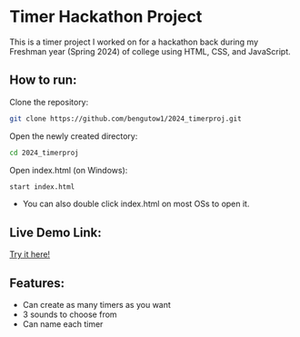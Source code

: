 # Timer Hackathon Project
This is a timer project I worked on for a hackathon back during my Freshman year (Spring 2024) of college using HTML, CSS, and JavaScript.

## How to run:

Clone the repository: 
```bash
git clone https://github.com/bengutow1/2024_timerproj.git
```
Open the newly created directory: 
```bash
cd 2024_timerproj
```
Open index.html (on Windows):
```bash
start index.html
```
* You can also double click index.html on most OSs to open it.

## Live Demo Link:
[Try it here!](https://bengutow1.github.io/2024_timerproj/)

## Features:
* Can create as many timers as you want
* 3 sounds to choose from
* Can name each timer
